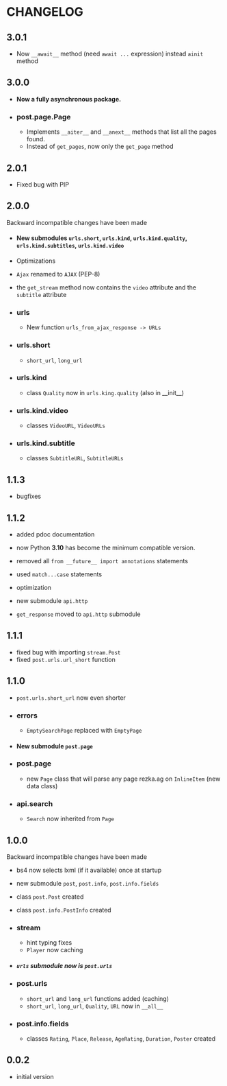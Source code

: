 # CHANGELOG

## 3.0.1

- Now `__await__` method (need `await ...` expression) instead `ainit` method

## 3.0.0

- **Now a fully asynchronous package.**

- ### post.page.Page
    - Implements `__aiter__` and `__anext__` methods that list all the pages found.
    - Instead of `get_pages`, now only the `get_page` method

## 2.0.1

- Fixed bug with PIP

## 2.0.0

Backward incompatible changes have been made

- #### New submodules `urls.short`, `urls.kind`, `urls.kind.quality`, `urls.kind.subtitles`, `urls.kind.video`
- Optimizations
- `Ajax` renamed to `AJAX` (PEP-8)
- the `get_stream` method now contains the `video` attribute and the `subtitle` attribute

- ### urls
    - New function `urls_from_ajax_response -> URLs`
- ### urls.short
    - `short_url`, `long_url`
- ### urls.kind
    - class `Quality` now in `urls.king.quality` (also in \_\_init__)
- ### urls.kind.video
    - classes `VideoURL`, `VideoURLs`
- ### urls.kind.subtitle
    - classes `SubtitleURL`, `SubtitleURLs`

## 1.1.3

- bugfixes

## 1.1.2

- added pdoc documentation
- now Python **3.10** has become the minimum compatible version.
- removed all `from __future__ import annotations` statements
- used `match...case` statements
- optimization

- new submodule `api.http`
- `get_response` moved to `api.http` submodule

## 1.1.1

- fixed bug with importing `stream.Post`
- fixed `post.urls.url_short` function

## 1.1.0

- `post.urls.short_url` now even shorter

- ### errors
    - `EmptySearchPage` replaced with `EmptyPage`

- #### New submodule `post.page`

- ### post.page
    - new `Page` class that will parse any page rezka.ag on `InlineItem` (new data class)

- ### api.search
    - `Search` now inherited from `Page`

## 1.0.0

Backward incompatible changes have been made

- bs4 now selects lxml (if it available) once at startup
- new submodule `post`, `post.info`, `post.info.fields`
- class `post.Post` created
- class `post.info.PostInfo` created

- ### stream

    - hint typing fixes
    - `Player` now caching


- ##### `urls` submodule now is `post.urls`


- ### post.urls

    - `short_url` and `long_url` functions added (caching)
    - `short_url`, `long_url`, `Quality`, `URL` now in `__all__`


- ### post.info.fields

    - classes `Rating`, `Place`, `Release`, `AgeRating`, `Duration`, `Poster` created

## 0.0.2

- initial version